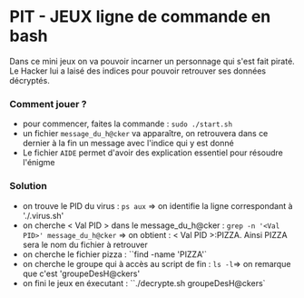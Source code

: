 # PIT - JEUX ligne de commande en bash
Dans ce mini jeux on va pouvoir incarner un personnage qui s'est fait piraté.
Le Hacker lui a laisé des indices pour pouvoir retrouver ses données décryptés. 

### Comment jouer ?
* pour commencer, faites la commande : ```sudo ./start.sh```
* un fichier `message_du_h@cker` va apparaître, on retrouvera dans ce dernier à la fin un message avec l'indice qui y est donné
* Le fichier `AIDE` permet d'avoir des explication essentiel pour résoudre l'énigme


### Solution
* on trouve le PID du virus : `ps aux` => on identifie la ligne correspondant à './.virus.sh'
* on cherche < Val PID > dans le message_du_h@cker : `grep -n '<Val PID>' message_du_h@cker` => on obtient : < Val PID >:PIZZA. Ainsi PIZZA sera le nom du fichier à retrouver
* on cherche le fichier pizza : ``find -name 'PIZZA'`
* on cherche le groupe qui à accès au script de fin : `ls -l`=> on remarque que c'est 'groupeDesH@ckers'
* on fini le jeux en éxecutant : ``./decrypte.sh groupeDesH@ckers`
